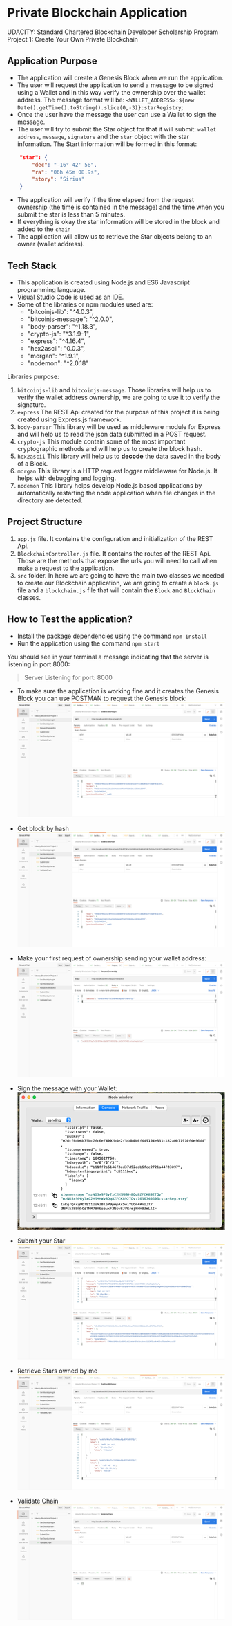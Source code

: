 # Private Blockchain Application

UDACITY: Standard Chartered Blockchain Developer Scholarship Program
Project 1: Create Your Own Private Blockchain

## Application Purpose

- The application will create a Genesis Block when we run the application.
- The user will request the application to send a message to be signed using a Wallet and in this way verify the ownership over the wallet address. The message format will be: `<WALLET_ADDRESS>:${new Date().getTime().toString().slice(0,-3)}:starRegistry`;
- Once the user have the message the user can use a Wallet to sign the message.
- The user will try to submit the Star object for that it will submit: `wallet address`, `message`, `signature` and the `star` object with the star information.
    The Start information will be formed in this format:

```json
    "star": {
        "dec": "-16° 42' 58",
        "ra": "06h 45m 08.9s",
        "story": "Sirius"
    }
```

- The application will verify if the time elapsed from the request ownership (the time is contained in the message) and the time when you submit the star is less than 5 minutes.
- If everything is okay the star information will be stored in the block and added to the `chain`
- The application will allow us to retrieve the Star objects belong to an owner (wallet address).

## Tech Stack

- This application is created using Node.js and ES6 Javascript programming language.
- Visual Studio Code is used as an IDE.
- Some of the libraries or npm modules used are:
  - "bitcoinjs-lib": "^4.0.3",
  - "bitcoinjs-message": "^2.0.0",
  - "body-parser": "^1.18.3",
  - "crypto-js": "^3.1.9-1",
  - "express": "^4.16.4",
  - "hex2ascii": "0.0.3",
  - "morgan": "^1.9.1",
  - "nodemon": "^2.0.18"

Libraries purpose:

1. `bitcoinjs-lib` and `bitcoinjs-message`. Those libraries will help us to verify the wallet address ownership, we are going to use it to verify the signature.
2. `express` The REST Api created for the purpose of this project it is being created using Express.js framework.
3. `body-parser` This library will be used as middleware module for Express and will help us to read the json data submitted in a POST request.
4. `crypto-js` This module contain some of the most important cryptographic methods and will help us to create the block hash.
5. `hex2ascii` This library will help us to **decode** the data saved in the body of a Block.
6. `morgan` This library is a HTTP request logger middleware for Node.js. It helps with debugging and logging.
7. `nodemon` This library helps develop Node.js based applications by automatically restarting the node application when file changes in the directory are detected.

## Project Structure

1. `app.js` file. It contains the configuration and initialization of the REST Api.
2. `BlockchainController.js` file. It contains the routes of the REST Api. Those are the methods that expose the urls you will need to call when make a request to the application.
3. `src` folder. In here we are going to have the main two classes we needed to create our Blockchain application, we are going to create a `block.js` file and a `blockchain.js` file that will contain the `Block` and `BlockChain` classes.

## How to Test the application?

- Install the package dependencies using the command `npm install`
- Run the application using the command `npm start`

You should see in your terminal a message indicating that the server is listening in port 8000:
> Server Listening for port: 8000

- To make sure the application is working fine and it creates the Genesis Block you can use POSTMAN to request the Genesis block:
    ![Request http://localhost:8000/block/height/0 ](./public/images/GetBlockByHeight.png)

- Get block by hash
    ![Request http://localhost:8000/block/hash/83e473b70b883a42589a29207f3acc702b2903dba2113df37f5d82cc8477ac2a ](./public/images/GetBlockByHash.png)

- Make your first request of ownership sending your wallet address:
    ![Request http://localhost:8000/requestValidation ](./public/images/RequestOwnership.png)

- Sign the message with your Wallet:
    ![Sign with your Electrum Waller](./public/images/SignMessage.png)

- Submit your Star
    ![Request http://localhost:8000/submitStar ](./public/images/SubmitStar.png)

- Retrieve Stars owned by me
    ![Request http://localhost:8000/blocks/mzND3x9P6yTxC2HSMHWv8Qq8ZFCK892TQv ](./public/images/GetStarsByOwner.png)

- Validate Chain
    ![Request http://localhost:8000/validateChain ](./public/images/ValidateChain.png)
